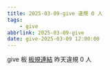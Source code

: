 ```yaml
---
title: 2025-03-09-give 違規 0 人
tags:
    - give
abbrlink: 2025-03-09-give
date: give-2025-03-09 12:00:00
---
```

give 板 [板規連結](https://www.ptt.cc/bbs/give/M.1612495900.A.C32.html)
昨天違規 0 人
